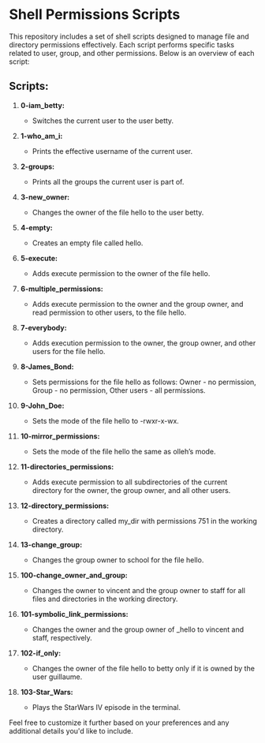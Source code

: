 # Shell Permissions Scripts

This repository includes a set of shell scripts designed to manage file and directory permissions effectively. Each script performs specific tasks related to user, group, and other permissions. Below is an overview of each script:

## Scripts:

1. **0-iam_betty:**
   - Switches the current user to the user betty.

2. **1-who_am_i:**
   - Prints the effective username of the current user.

3. **2-groups:**
   - Prints all the groups the current user is part of.

4. **3-new_owner:**
   - Changes the owner of the file hello to the user betty.

5. **4-empty:**
   - Creates an empty file called hello.

6. **5-execute:**
   - Adds execute permission to the owner of the file hello.

7. **6-multiple_permissions:**
   - Adds execute permission to the owner and the group owner, and read permission to other users, to the file hello.

8. **7-everybody:**
   - Adds execution permission to the owner, the group owner, and other users for the file hello.

9. **8-James_Bond:**
   - Sets permissions for the file hello as follows: Owner - no permission, Group - no permission, Other users - all permissions.

10. **9-John_Doe:**
    - Sets the mode of the file hello to -rwxr-x-wx.

11. **10-mirror_permissions:**
    - Sets the mode of the file hello the same as olleh’s mode.

12. **11-directories_permissions:**
    - Adds execute permission to all subdirectories of the current directory for the owner, the group owner, and all other users.

13. **12-directory_permissions:**
    - Creates a directory called my_dir with permissions 751 in the working directory.

14. **13-change_group:**
    - Changes the group owner to school for the file hello.

15. **100-change_owner_and_group:**
    - Changes the owner to vincent and the group owner to staff for all files and directories in the working directory.

16. **101-symbolic_link_permissions:**
    - Changes the owner and the group owner of _hello to vincent and staff, respectively.

17. **102-if_only:**
    - Changes the owner of the file hello to betty only if it is owned by the user guillaume.

18. **103-Star_Wars:**
    - Plays the StarWars IV episode in the terminal.

Feel free to customize it further based on your preferences and any additional details you'd like to include.
